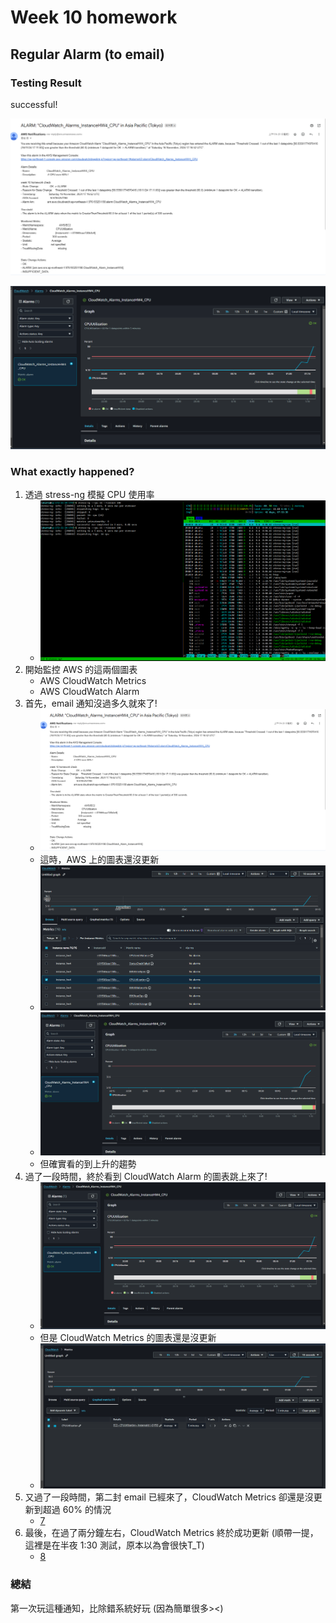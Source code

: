 # Week 10 homework

## Regular Alarm (to email)

### Testing Result

successful!

![email notify](https://github.com/bscny/git-practice/blob/main/assets/images/week_10/1.png)

![CloudWatch Alarm](https://github.com/bscny/git-practice/blob/main/assets/images/week_10/5.png)

### What exactly happened?

1. 透過 stress-ng 模擬 CPU 使用率
    - ![4](https://github.com/bscny/git-practice/blob/main/assets/images/week_10/4.png)
2. 開始監控 AWS 的這兩個圖表
    - AWS CloudWatch Metrics
    - AWS CloudWatch Alarm
3. 首先，email 通知沒過多久就來了!
    - ![1](https://github.com/bscny/git-practice/blob/main/assets/images/week_10/1.png)
    - 這時，AWS 上的圖表還沒更新
    - ![2](https://github.com/bscny/git-practice/blob/main/assets/images/week_10/2.png)
    - ![3](https://github.com/bscny/git-practice/blob/main/assets/images/week_10/3.png)
    - 但確實看的到上升的趨勢
4. 過了一段時間，終於看到 CloudWatch Alarm 的圖表跳上來了!
    - ![5](https://github.com/bscny/git-practice/blob/main/assets/images/week_10/5.png)
    - 但是 CloudWatch Metrics 的圖表還是沒更新
    - ![6](https://github.com/bscny/git-practice/blob/main/assets/images/week_10/6.png)
5. 又過了一段時間，第二封 email 已經來了，CloudWatch Metrics 卻還是沒更新到超過 60% 的情況
    - [7](https://github.com/bscny/git-practice/blob/main/assets/images/week_10/7.png)
6. 最後，在過了兩分鐘左右，CloudWatch Metrics 終於成功更新 (順帶一提，這裡是在半夜 1:30 測試，原本以為會很快T_T)
    - [8](https://github.com/bscny/git-practice/blob/main/assets/images/week_10/8.png)

### 總結

第一次玩這種通知，比除錯系統好玩 (因為簡單很多><)
